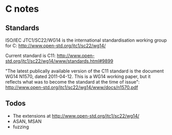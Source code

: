 # C notes

## Standards

ISO/IEC JTC1/SC22/WG14 is the international standardisation working group for
C: http://www.open-std.org/jtc1/sc22/wg14/

Current standard is C11:
http://www.open-std.org/jtc1/sc22/wg14/www/standards.html#9899

"The latest publically available version of the C11 standard is the document
WG14 N1570, dated 2011-04-12. This is a WG14 working paper, but it reflects
what was to become the standard at the time of issue":
http://www.open-std.org/jtc1/sc22/wg14/www/docs/n1570.pdf


## Todos

- The extensions at http://www.open-std.org/jtc1/sc22/wg14/
- ASAN, MSAN
- fuzzing
